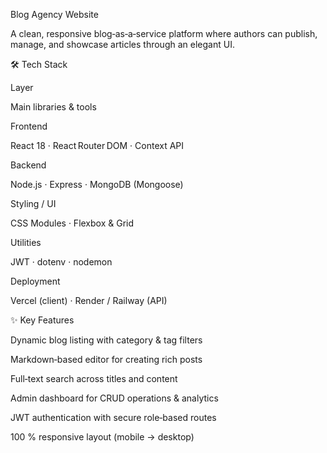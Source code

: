 Blog Agency Website

A clean, responsive blog‑as‑a‑service platform where authors can publish, manage, and showcase articles through an elegant UI.





🛠️ Tech Stack

Layer

Main libraries & tools

Frontend

React 18 · React Router DOM · Context API

Backend

Node.js · Express · MongoDB (Mongoose)

Styling / UI

CSS Modules · Flexbox & Grid

Utilities

JWT · dotenv · nodemon

Deployment

Vercel (client) · Render / Railway (API)

✨ Key Features

Dynamic blog listing with category & tag filters

Markdown‑based editor for creating rich posts

Full‑text search across titles and content

Admin dashboard for CRUD operations & analytics

JWT authentication with secure role‑based routes

100 % responsive layout (mobile → desktop)
